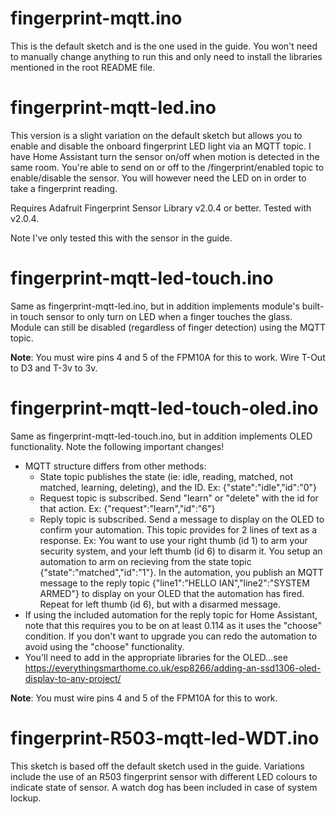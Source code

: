 # fingerprint-mqtt.ino

This is the default sketch and is the one used in the guide. You won't need to manually change anything to run this and only need to install the libraries mentioned in the root README file.

# fingerprint-mqtt-led.ino

This version is a slight variation on the default sketch but allows you to enable and disable the onboard fingerprint LED light via an MQTT topic. I have Home Assistant turn the sensor on/off when motion is detected in the same room. You're able to send on or off to the /fingerprint/enabled topic to enable/disable the sensor. You will however need the LED on in order to take a fingerprint reading.

Requires Adafruit Fingerprint Sensor Library v2.0.4 or better. Tested with v2.0.4.

Note I've only tested this with the sensor in the guide.

# fingerprint-mqtt-led-touch.ino

Same as fingerprint-mqtt-led.ino, but in addition implements module's built-in touch sensor to only turn on LED when a finger touches the glass. Module can still be disabled (regardless of finger detection) using the MQTT topic.

**Note**: You must wire pins 4 and 5 of the FPM10A for this to work. Wire T-Out to D3 and T-3v to 3v.

# fingerprint-mqtt-led-touch-oled.ino

Same as fingerprint-mqtt-led-touch.ino, but in addition implements OLED functionality.  Note the following important changes!

- MQTT structure differs from other methods:
  - State topic publishes the state (ie: idle, reading, matched, not matched, learning, deleting), and the ID. Ex: {"state":"idle","id":"0"}
  - Request topic is subscribed. Send "learn" or "delete" with the id for that action. Ex: {"request":"learn","id":"6"}
  - Reply topic is subscribed. Send a message to display on the OLED to confirm your automation. This topic provides for 2 lines of text as a response. Ex: You want to use your right thumb (id 1) to arm your security system, and your left thumb (id 6) to disarm it. You setup an automation to arm on recieving from the state topic {"state":"matched","id":"1"}. In the automation, you publish an MQTT message to the reply topic {"line1":"HELLO IAN","line2":"SYSTEM ARMED"} to display on your OLED that the automation has fired. Repeat for left thumb (id 6), but with a disarmed message.
- If using the included automation for the reply topic for Home Assistant, note that this requires you to be on at least 0.114 as it uses the "choose" condition. If you don't want to upgrade you can redo the automation to avoid using the "choose" functionality.
- You'll need to add in the appropriate libraries for the OLED...see https://everythingsmarthome.co.uk/esp8266/adding-an-ssd1306-oled-display-to-any-project/

**Note**: You must wire pins 4 and 5 of the FPM10A for this to work.
 
# fingerprint-R503-mqtt-led-WDT.ino

This sketch is based off the default sketch used in the guide. Variations include the use of an R503 fingerprint sensor with different LED colours to indicate state of sensor. A watch dog has been included in case of system lockup. 
